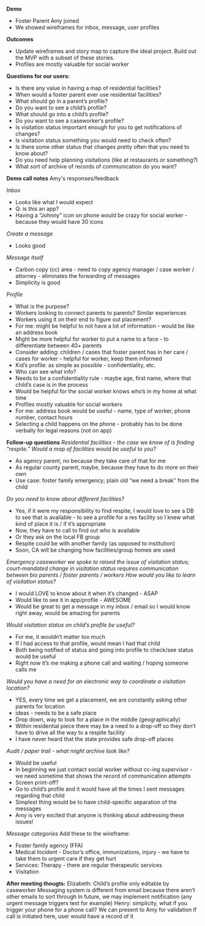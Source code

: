 **Demo**
- Foster Parent Amy joined
- We showed wireframes for inbox, message, user profiles

**Outcomes**
- Update wireframes and story map to capture the ideal project. Build out the MVP with a subset of these stories.
- Profiles are mostly valuable for social worker

**Questions for our users:**

 - Is there any value in having a map of residential facilities?
 - When would a foster parent ever use residential facilities?
 - What should go in a parent’s profile?
 - Do you want to see a child’s profile?
 - What should go into a child’s profile?
 - Do you want to see a caseworker’s profile?
 - Is visitation status important enough for you to get notifications of changes?
 - Is visitation status something you would need to check often?
 - Is there some other status that changes pretty often that you need to know about?
 - Do you need help planning visitations (like at restaurants or something?)
 - What sort of archive of records of communication do you want?

**Demo call notes**
Amy's responses/feedback

*Inbox*
 
 - Looks like what I would expect
 - Q: is this an app?
 - Having a “Johnny” icon on phone would be crazy for social worker - because they would have 30 icons

*Create a message*

 - Looks good

*Message itself*

 - Carbon copy (cc) area - need to copy agency manager / case worker / attorney - eliminates the forwarding of messages
 - Simplicity is good

*Profile*

 - What is the purpose?
 - Workers looking to connect parents to parents? Similar experiences
 - Workers using it on their end to figure out placement?
 - For me: might be helpful to not have a lot of information - would be like an address book
 - Might be more helpful for worker to put a name to a face - to differentiate between 40+ parents
 - Consider adding: children / cases that foster parent has in her care / cases for worker - helpful for worker, keep them informed
 - Kid’s profile: as simple as possible - confidentiality, etc.
 - Who can see what info?
 - Needs to be a confidentiality rule - maybe age, first name, where that child’s case is in the process
 - Would be helpful for the social worker knows who’s in my home at what time
 - Profiles mostly valuable for social workers
 - For me: address book would be useful - name, type of worker, phone number, contact hours
 - Selecting a child happens on the phone - probably has to be done verbally for legal reasons (not on app)

**Follow-up questions**
*Residential facilities - the case we know of is finding “respite.” Would a map of facilities would be useful to you?*

 - As agency parent, no because they take care of that for me
 - As regular county parent, maybe, because they have to do more on their own
 - Use case: foster family emergency; plain old “we need a break” from the child

*Do you need to know about different facilities?*

 - Yes, if it were my responsibility to find respite, I would love to see a DB to see that is available - to see a profile for a res facility so I knew what kind of place it is / if it’s appropriate
 - Now, they have to call to find out who is available
 - Or they ask on the local FB group
 - Respite could be with another family (as opposed to institution)
 - Soon, CA will be changing how facilities/group homes are used

*Emergency caseworker we spoke to raised the issue of visitation status; court-mandated change in visitation status requires communication between bio parents / foster parents / workers How would you like to learn of visitation status?*	

 - I would LOVE to know about it when it’s changed - ASAP
 - Would like to see it in app/profile - AWESOME
 - Would be great to get a message in my inbox / email so I would know right away, would be amazing for parents

*Would visitation status on child’s profile be useful?*	

 - For me, it wouldn’t matter too much
 - If I had access to that profile, would mean I had that child
 - Both being notified of status and going into profile to check/see status would be useful
 - Right now it’s me making a phone call and waiting / hoping someone calls me

*Would you have a need for an electronic way to coordinate a visitation location?*

 - YES, every time we get a placement, we are constantly asking other parents for location
 - ideas - needs to be a safe place
 - Drop down, way to look for a place in the middle (geographically)
 - Within residential piece there may be a need to a drop-off so they don’t have to drive all the way to a respite facility
 - I have never heard that the state provides safe drop-off places

*Audit / paper trail - what might archive look like?*

 - Would be useful
 - In beginning we just contact social worker without cc-ing supervisor - we need sometime that shows the record of communication attempts
 - Screen print-off?
 - Go to child’s profile and it would have all the times I sent messages regarding that child
 - Simplest thing would be to have child-specific separation of the messages
 - Amy is very excited that anyone is thinking about addressing these issues!

*Message categories*
Add these to the wireframe:

 - Foster family agency (FFA)
 - Medical Incident - Doctor’s office, immunizations, injury - we have to take them to urgent care if they get hurt
 - Services: Therapy - there are regular therapeutic services 
 - Visitation

**After meeting thougts:**
Elizabeth: Child’s profile only editable by caseworker
Messaging system is different from email because there aren’t other emails to sort through
In future, we may implement notification (any urgent message triggers text for example)
Henry: simplicity, what if you trigger your phone for a phone call?
We can present to Amy for validation
If call is initiated here, user would have a record of it


